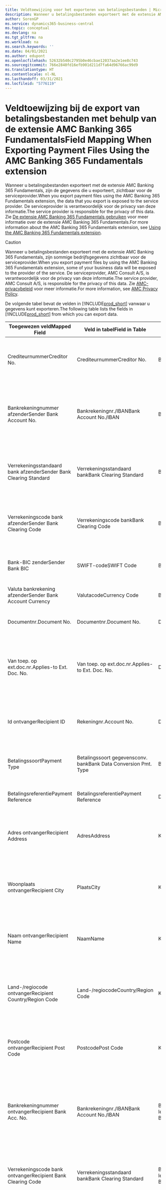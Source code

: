 ```yaml
---
title: Veldtoewijzing voor het exporteren van betalingsbestanden | Microsoft Docs
description: Wanneer u betalingsbestanden exporteert met de extensie AMC Banking 365 Fundamentals, zijn de gegevens die u exporteert, zichtbaar voor de serviceprovider.
author: SorenGP
ms.service: dynamics365-business-central
ms.topic: conceptual
ms.devlang: na
ms.tgt_pltfrm: na
ms.workload: na
ms.search.keywords: ''
ms.date: 04/01/2021
ms.author: edupont
ms.openlocfilehash: 52632b540c2795b0e46cbae12037aa2e1ee8c743
ms.sourcegitcommit: 766e2840fd16efb901d211d7fa64d96766ac99d9
ms.translationtype: HT
ms.contentlocale: nl-NL
ms.lasthandoff: 03/31/2021
ms.locfileid: "5776119"
---
```

# <a name="field-mapping-when-exporting-payment-files-using-the-amc-banking-365-fundamentals-extension"></a><span data-ttu-id="21076-103">Veldtoewijzing bij de export van betalingsbestanden met behulp van de extensie AMC Banking 365 Fundamentals</span><span class="sxs-lookup"><span data-stu-id="21076-103">Field Mapping When Exporting Payment Files Using the AMC Banking 365 Fundamentals extension</span></span>
<span data-ttu-id="21076-104">Wanneer u betalingsbestanden exporteert met de extensie AMC Banking 365 Fundamentals, zijn de gegevens die u exporteert, zichtbaar voor de serviceprovider.</span><span class="sxs-lookup"><span data-stu-id="21076-104">When you export payment files using the AMC Banking 365 Fundamentals extension, the data that you export is exposed to the service provider.</span></span> <span data-ttu-id="21076-105">De serviceprovider is verantwoordelijk voor de privacy van deze informatie.</span><span class="sxs-lookup"><span data-stu-id="21076-105">The service provider is responsible for the privacy of this data.</span></span> <span data-ttu-id="21076-106">Zie [De extensie AMC Banking 365 Fundamentals gebruiken](ui-extensions-amc-banking.md) voor meer informatie over de extensie AMC Banking 365 Fundamentals.</span><span class="sxs-lookup"><span data-stu-id="21076-106">For more information about the AMC Banking 365 Fundamentals extension, see [Using the AMC Banking 365 Fundamentals extension](ui-extensions-amc-banking.md).</span></span>  

> [!CAUTION]  
>  <span data-ttu-id="21076-107">Wanneer u betalingsbestanden exporteert met de extensie AMC Banking 365 Fundamentals, zijn sommige bedrijfsgegevens zichtbaar voor de serviceprovider.</span><span class="sxs-lookup"><span data-stu-id="21076-107">When you export payment files by using the AMC Banking 365 Fundamentals extension, some of your business data will be exposed to the provider of the service.</span></span> <span data-ttu-id="21076-108">De serviceprovider, AMC Consult A/S, is verantwoordelijk voor de privacy van deze informatie.</span><span class="sxs-lookup"><span data-stu-id="21076-108">The service provider, AMC Consult A/S, is responsible for the privacy of this data.</span></span> <span data-ttu-id="21076-109">Zie [AMC-privacybeleid](https://go.microsoft.com/fwlink/?LinkId=510158) voor meer informatie.</span><span class="sxs-lookup"><span data-stu-id="21076-109">For more information, see [AMC Privacy Policy](https://go.microsoft.com/fwlink/?LinkId=510158).</span></span>  

<span data-ttu-id="21076-110">De volgende tabel bevat de velden in [!INCLUDE[prod_short](includes/prod_short.md)] vanwaar u gegevens kunt exporteren.</span><span class="sxs-lookup"><span data-stu-id="21076-110">The following table lists the fields in [!INCLUDE[prod_short](includes/prod_short.md)] from which you can export data.</span></span>  

|<span data-ttu-id="21076-111">Toegewezen veld</span><span class="sxs-lookup"><span data-stu-id="21076-111">Mapped Field</span></span>|<span data-ttu-id="21076-112">Veld in tabel</span><span class="sxs-lookup"><span data-stu-id="21076-112">Field in Table</span></span>|<span data-ttu-id="21076-113">Tafel</span><span class="sxs-lookup"><span data-stu-id="21076-113">Table</span></span>|<span data-ttu-id="21076-114">Omschrijving</span><span class="sxs-lookup"><span data-stu-id="21076-114">Description</span></span>|  
|------------------|--------------------|-----------|---------------------------------------|  
|<span data-ttu-id="21076-115">Crediteurnummer</span><span class="sxs-lookup"><span data-stu-id="21076-115">Creditor No.</span></span>|<span data-ttu-id="21076-116">Crediteurnummer</span><span class="sxs-lookup"><span data-stu-id="21076-116">Creditor No.</span></span>|<span data-ttu-id="21076-117">Bankrekening</span><span class="sxs-lookup"><span data-stu-id="21076-117">Bank Account</span></span>|<span data-ttu-id="21076-118">De identificatie die door uw bank aan uw bedrijf is toegewezen om betalingen te innen</span><span class="sxs-lookup"><span data-stu-id="21076-118">The identifier assigned to your company by your bank to collect payments</span></span>|  
|<span data-ttu-id="21076-119">Bankrekeningnummer afzender</span><span class="sxs-lookup"><span data-stu-id="21076-119">Sender Bank Account No.</span></span>|<span data-ttu-id="21076-120">Bankrekeningnr./IBAN</span><span class="sxs-lookup"><span data-stu-id="21076-120">Bank Account No./IBAN</span></span>|<span data-ttu-id="21076-121">Bankrekening</span><span class="sxs-lookup"><span data-stu-id="21076-121">Bank Account</span></span>|<span data-ttu-id="21076-122">Het bankrekeningnummer van uw bedrijf (IBAN of ander) dat is opgegeven op de bankrekeningkaart</span><span class="sxs-lookup"><span data-stu-id="21076-122">Your company's bank account number (IBAN or other) that is specified on the bank account card</span></span>|  
|<span data-ttu-id="21076-123">Verrekeningsstandaard bank afzender</span><span class="sxs-lookup"><span data-stu-id="21076-123">Sender Bank Clearing Standard</span></span>|<span data-ttu-id="21076-124">Verrekeningsstandaard bank</span><span class="sxs-lookup"><span data-stu-id="21076-124">Bank Clearing Standard</span></span>|<span data-ttu-id="21076-125">Bankrekening</span><span class="sxs-lookup"><span data-stu-id="21076-125">Bank Account</span></span>|<span data-ttu-id="21076-126">Het nationale banknamenregister dat voor de bankrekening van de afzender wordt gebruikt</span><span class="sxs-lookup"><span data-stu-id="21076-126">The national bank names register used for the sender bank account</span></span>|  
|<span data-ttu-id="21076-127">Verrekeningscode bank afzender</span><span class="sxs-lookup"><span data-stu-id="21076-127">Sender Bank Clearing Code</span></span>|<span data-ttu-id="21076-128">Verrekeningscode bank</span><span class="sxs-lookup"><span data-stu-id="21076-128">Bank Clearing Code</span></span>|<span data-ttu-id="21076-129">Bankrekening</span><span class="sxs-lookup"><span data-stu-id="21076-129">Bank Account</span></span>|<span data-ttu-id="21076-130">De identificatie van de bankrekening van de afzender met betrekking tot het gebruikte banknamenregister</span><span class="sxs-lookup"><span data-stu-id="21076-130">The identifier of the sender's bank in relation to the bank names register used</span></span>|  
|<span data-ttu-id="21076-131">Bank-BIC zender</span><span class="sxs-lookup"><span data-stu-id="21076-131">Sender Bank BIC</span></span>|<span data-ttu-id="21076-132">SWIFT-code</span><span class="sxs-lookup"><span data-stu-id="21076-132">SWIFT Code</span></span>|<span data-ttu-id="21076-133">Bankrekening</span><span class="sxs-lookup"><span data-stu-id="21076-133">Bank Account</span></span>|<span data-ttu-id="21076-134">De SWIFT-identificatie van de bankrekening van de afzender</span><span class="sxs-lookup"><span data-stu-id="21076-134">The SWIFT identifier of the sender bank account</span></span>|  
|<span data-ttu-id="21076-135">Valuta bankrekening afzender</span><span class="sxs-lookup"><span data-stu-id="21076-135">Sender Bank Account Currency</span></span>|<span data-ttu-id="21076-136">Valutacode</span><span class="sxs-lookup"><span data-stu-id="21076-136">Currency Code</span></span>|<span data-ttu-id="21076-137">Bankrekening</span><span class="sxs-lookup"><span data-stu-id="21076-137">Bank Account</span></span>|<span data-ttu-id="21076-138">Valutacode van de bankrekening afzender</span><span class="sxs-lookup"><span data-stu-id="21076-138">The sender bank account Currency Code</span></span>|  
|<span data-ttu-id="21076-139">Documentnr.</span><span class="sxs-lookup"><span data-stu-id="21076-139">Document No.</span></span>|<span data-ttu-id="21076-140">Documentnr.</span><span class="sxs-lookup"><span data-stu-id="21076-140">Document No.</span></span>|<span data-ttu-id="21076-141">Dagboekregel</span><span class="sxs-lookup"><span data-stu-id="21076-141">General Journal Line</span></span>|<span data-ttu-id="21076-142">Het documentnummer van de betalingsregel</span><span class="sxs-lookup"><span data-stu-id="21076-142">The document number of the payment line</span></span>|  
|<span data-ttu-id="21076-143">Van toep. op ext.doc.nr.</span><span class="sxs-lookup"><span data-stu-id="21076-143">Applies-to Ext. Doc. No.</span></span>|<span data-ttu-id="21076-144">Van toep. op ext.doc.nr.</span><span class="sxs-lookup"><span data-stu-id="21076-144">Applies-to Ext. Doc. No.</span></span>|<span data-ttu-id="21076-145">Dagboekregel</span><span class="sxs-lookup"><span data-stu-id="21076-145">General Journal Line</span></span>|<span data-ttu-id="21076-146">Het externe documentnummer van de factuur of creditnota waarmee de betalingsregel wordt vereffend</span><span class="sxs-lookup"><span data-stu-id="21076-146">The external document number of the invoice or credit memo that the payment line is applied to</span></span>|  
|<span data-ttu-id="21076-147">Id ontvanger</span><span class="sxs-lookup"><span data-stu-id="21076-147">Recipient ID</span></span>|<span data-ttu-id="21076-148">Rekeningnr.</span><span class="sxs-lookup"><span data-stu-id="21076-148">Account No.</span></span>|<span data-ttu-id="21076-149">Dagboekregel</span><span class="sxs-lookup"><span data-stu-id="21076-149">General Journal Line</span></span>|<span data-ttu-id="21076-150">Het klant- of leveranciersnummer dat wordt opgegeven op de betalingsregel</span><span class="sxs-lookup"><span data-stu-id="21076-150">The customer or vendor number that is specified on the payment line</span></span>|  
|<span data-ttu-id="21076-151">Betalingssoort</span><span class="sxs-lookup"><span data-stu-id="21076-151">Payment Type</span></span>|<span data-ttu-id="21076-152">Betalingssoort gegevensconv. bank</span><span class="sxs-lookup"><span data-stu-id="21076-152">Bank Data Conversion Pmt. Type</span></span>|<span data-ttu-id="21076-153">Betalingswijze</span><span class="sxs-lookup"><span data-stu-id="21076-153">Payment Method</span></span>|<span data-ttu-id="21076-154">Het soort bankoverboeking, bijvoorbeeld binnenlands of internationaal</span><span class="sxs-lookup"><span data-stu-id="21076-154">The type of bank transfer, such as domestic or international</span></span>|  
|<span data-ttu-id="21076-155">Betalingsreferentie</span><span class="sxs-lookup"><span data-stu-id="21076-155">Payment Reference</span></span>|<span data-ttu-id="21076-156">Betalingsreferentie</span><span class="sxs-lookup"><span data-stu-id="21076-156">Payment Reference</span></span>|<span data-ttu-id="21076-157">Dagboekregel</span><span class="sxs-lookup"><span data-stu-id="21076-157">General Journal Line</span></span>|<span data-ttu-id="21076-158">De betalingsverwijzing van de betalingsregel</span><span class="sxs-lookup"><span data-stu-id="21076-158">The payment reference of the payment line</span></span>|  
|<span data-ttu-id="21076-159">Adres ontvanger</span><span class="sxs-lookup"><span data-stu-id="21076-159">Recipient Address</span></span>|<span data-ttu-id="21076-160">Adres</span><span class="sxs-lookup"><span data-stu-id="21076-160">Address</span></span>|<span data-ttu-id="21076-161">Klant/Leverancier</span><span class="sxs-lookup"><span data-stu-id="21076-161">Customer/Vendor</span></span>|<span data-ttu-id="21076-162">Het adres van de ontvanger die wordt opgegeven op de klanten- of leverancierskaart</span><span class="sxs-lookup"><span data-stu-id="21076-162">The recipient address that is specified on the customer or vendor card</span></span>|  
|<span data-ttu-id="21076-163">Woonplaats ontvanger</span><span class="sxs-lookup"><span data-stu-id="21076-163">Recipient City</span></span>|<span data-ttu-id="21076-164">Plaats</span><span class="sxs-lookup"><span data-stu-id="21076-164">City</span></span>|<span data-ttu-id="21076-165">Klant/Leverancier</span><span class="sxs-lookup"><span data-stu-id="21076-165">Customer/Vendor</span></span>|<span data-ttu-id="21076-166">De woonplaats van de ontvanger die wordt opgegeven op de klanten- of leverancierskaart</span><span class="sxs-lookup"><span data-stu-id="21076-166">The recipient city that is specified on the customer or vendor card</span></span>|  
|<span data-ttu-id="21076-167">Naam ontvanger</span><span class="sxs-lookup"><span data-stu-id="21076-167">Recipient Name</span></span>|<span data-ttu-id="21076-168">Naam</span><span class="sxs-lookup"><span data-stu-id="21076-168">Name</span></span>|<span data-ttu-id="21076-169">Klant/Leverancier</span><span class="sxs-lookup"><span data-stu-id="21076-169">Customer/Vendor</span></span>|<span data-ttu-id="21076-170">De naam van de ontvanger die wordt opgegeven op de klanten- of leverancierskaart</span><span class="sxs-lookup"><span data-stu-id="21076-170">The recipient name that is specified on the customer or vendor card</span></span>|  
|<span data-ttu-id="21076-171">Land-/regiocode ontvanger</span><span class="sxs-lookup"><span data-stu-id="21076-171">Recipient Country/Region Code</span></span>|<span data-ttu-id="21076-172">Land-/regiocode</span><span class="sxs-lookup"><span data-stu-id="21076-172">Country/Region Code</span></span>|<span data-ttu-id="21076-173">Klant/Leverancier</span><span class="sxs-lookup"><span data-stu-id="21076-173">Customer/Vendor</span></span>|<span data-ttu-id="21076-174">De land-/regiocode van de ontvanger die wordt opgegeven op de klanten- of leverancierskaart</span><span class="sxs-lookup"><span data-stu-id="21076-174">The recipient country/region code that is specified on the customer or vendor card</span></span>|  
|<span data-ttu-id="21076-175">Postcode ontvanger</span><span class="sxs-lookup"><span data-stu-id="21076-175">Recipient Post Code</span></span>|<span data-ttu-id="21076-176">Postcode</span><span class="sxs-lookup"><span data-stu-id="21076-176">Post Code</span></span>|<span data-ttu-id="21076-177">Klant/Leverancier</span><span class="sxs-lookup"><span data-stu-id="21076-177">Customer/Vendor</span></span>|<span data-ttu-id="21076-178">De postcode van de ontvanger die wordt opgegeven op de klanten- of leverancierskaart</span><span class="sxs-lookup"><span data-stu-id="21076-178">The recipient post code that is specified on the customer or vendor card</span></span>|  
|<span data-ttu-id="21076-179">Bankrekeningnummer ontvanger</span><span class="sxs-lookup"><span data-stu-id="21076-179">Recipient Bank Acc. No.</span></span>|<span data-ttu-id="21076-180">Bankrekeningnr./IBAN</span><span class="sxs-lookup"><span data-stu-id="21076-180">Bank Account No./IBAN</span></span>|<span data-ttu-id="21076-181">Bankrekening klant/Bankrekening leverancier</span><span class="sxs-lookup"><span data-stu-id="21076-181">Customer Bank Account/Vendor Bank Account</span></span>|<span data-ttu-id="21076-182">Het nummer van de bankrekening (IBAN of ander) van de ontvanger dat is opgegeven op de bankrekeningkaart van de klant of leverancier</span><span class="sxs-lookup"><span data-stu-id="21076-182">The recipient bank account number (IBAN or other) that is specified on the customer or vendor bank account card</span></span>|  
|<span data-ttu-id="21076-183">Verrekeningscode bank ontvanger</span><span class="sxs-lookup"><span data-stu-id="21076-183">Recipient Bank Clearing Code</span></span>|<span data-ttu-id="21076-184">Verrekeningsstandaard bank</span><span class="sxs-lookup"><span data-stu-id="21076-184">Bank Clearing Standard</span></span>|<span data-ttu-id="21076-185">Bankrekening klant/Bankrekening leverancier</span><span class="sxs-lookup"><span data-stu-id="21076-185">Customer Bank Account/Vendor Bank Account</span></span>|<span data-ttu-id="21076-186">Het nationale banknamenregister dat voor de bankrekening van de ontvanger wordt gebruikt</span><span class="sxs-lookup"><span data-stu-id="21076-186">The national bank names register used for the recipient bank account</span></span>|  
|<span data-ttu-id="21076-187">Verrekeningsstand. bank ontvanger</span><span class="sxs-lookup"><span data-stu-id="21076-187">Recipient Bank Clearing Std.</span></span>|<span data-ttu-id="21076-188">Verrekeningscode bank</span><span class="sxs-lookup"><span data-stu-id="21076-188">Bank Clearing Code</span></span>|<span data-ttu-id="21076-189">Bankrekening klant/Bankrekening leverancier</span><span class="sxs-lookup"><span data-stu-id="21076-189">Customer Bank Account/Vendor Bank Account</span></span>|<span data-ttu-id="21076-190">De identificatie van de bankrekening van de ontvanger met betrekking tot het banknamenregister dat wordt gebruikt</span><span class="sxs-lookup"><span data-stu-id="21076-190">The identifier of the recipient bank account in relation to the bank names register that is used</span></span>|  
|<span data-ttu-id="21076-191">E-mailadres ontvanger</span><span class="sxs-lookup"><span data-stu-id="21076-191">Recipient Email Address</span></span>|<span data-ttu-id="21076-192">E-mail</span><span class="sxs-lookup"><span data-stu-id="21076-192">E-Mail</span></span>|<span data-ttu-id="21076-193">Klant/Leverancier</span><span class="sxs-lookup"><span data-stu-id="21076-193">Customer/Vendor</span></span>|<span data-ttu-id="21076-194">Het e-mailadres van de ontvanger</span><span class="sxs-lookup"><span data-stu-id="21076-194">The email address of the recipient</span></span>|  
|<span data-ttu-id="21076-195">Bericht aan ontvanger 1</span><span class="sxs-lookup"><span data-stu-id="21076-195">Message To Recipient 1</span></span>|<span data-ttu-id="21076-196">Bericht aan ontvanger</span><span class="sxs-lookup"><span data-stu-id="21076-196">Message to Recipient</span></span>|<span data-ttu-id="21076-197">Dagboekregel</span><span class="sxs-lookup"><span data-stu-id="21076-197">General Journal Line</span></span>|<span data-ttu-id="21076-198">Het bericht aan de ontvanger die is opgegeven op de betalingsregel</span><span class="sxs-lookup"><span data-stu-id="21076-198">The message to recipient that is specified on the payment line</span></span>|  
|<span data-ttu-id="21076-199">Bedrag</span><span class="sxs-lookup"><span data-stu-id="21076-199">Amount</span></span>|<span data-ttu-id="21076-200">Bedrag</span><span class="sxs-lookup"><span data-stu-id="21076-200">Amount</span></span>|<span data-ttu-id="21076-201">Dagboekregel</span><span class="sxs-lookup"><span data-stu-id="21076-201">General Journal Line</span></span>|<span data-ttu-id="21076-202">Het bedrag op de betalingsregel</span><span class="sxs-lookup"><span data-stu-id="21076-202">The amount on the payment line</span></span>|  
|<span data-ttu-id="21076-203">Valutacode</span><span class="sxs-lookup"><span data-stu-id="21076-203">Currency Code</span></span>|<span data-ttu-id="21076-204">Valutacode</span><span class="sxs-lookup"><span data-stu-id="21076-204">Currency Code</span></span>|<span data-ttu-id="21076-205">Dagboekregel</span><span class="sxs-lookup"><span data-stu-id="21076-205">General Journal Line</span></span>|<span data-ttu-id="21076-206">De valutacode op de betalingsregel</span><span class="sxs-lookup"><span data-stu-id="21076-206">The currency code on the payment line</span></span>|  
|<span data-ttu-id="21076-207">Overdrachtsdatum</span><span class="sxs-lookup"><span data-stu-id="21076-207">Transfer Date</span></span>|<span data-ttu-id="21076-208">Boekingsdatum</span><span class="sxs-lookup"><span data-stu-id="21076-208">Posting Date</span></span>|<span data-ttu-id="21076-209">Dagboekregel</span><span class="sxs-lookup"><span data-stu-id="21076-209">General Journal Line</span></span>|<span data-ttu-id="21076-210">De boekingsdatum van de betalingsregel</span><span class="sxs-lookup"><span data-stu-id="21076-210">The posting date of the payment line</span></span>|  
|<span data-ttu-id="21076-211">Factuurbedrag</span><span class="sxs-lookup"><span data-stu-id="21076-211">Invoice Amount</span></span>|<span data-ttu-id="21076-212">Oorspronkelijk bedrag</span><span class="sxs-lookup"><span data-stu-id="21076-212">Original Amount</span></span>|<span data-ttu-id="21076-213">Klantenpost/Leverancierspost</span><span class="sxs-lookup"><span data-stu-id="21076-213">Customer/Vendor Ledger Entry</span></span>|<span data-ttu-id="21076-214">Het bedrag op de post waarmee de betaling wordt vereffend</span><span class="sxs-lookup"><span data-stu-id="21076-214">The amount on the entry that the payment is applied to</span></span>|  
|<span data-ttu-id="21076-215">Factuurdatum</span><span class="sxs-lookup"><span data-stu-id="21076-215">Invoice Date</span></span>|<span data-ttu-id="21076-216">Documentdatum</span><span class="sxs-lookup"><span data-stu-id="21076-216">Document Date</span></span>|<span data-ttu-id="21076-217">Klantenpost/Leverancierspost</span><span class="sxs-lookup"><span data-stu-id="21076-217">Customer/Vendor Ledger Entry</span></span>|<span data-ttu-id="21076-218">De factuurdatum op de post waarmee de betaling wordt vereffend</span><span class="sxs-lookup"><span data-stu-id="21076-218">The invoice date on the entry that the payment is applied to</span></span>|  
|<span data-ttu-id="21076-219">Adres bank ontvanger</span><span class="sxs-lookup"><span data-stu-id="21076-219">Recipient Bank Address</span></span>|<span data-ttu-id="21076-220">Adres</span><span class="sxs-lookup"><span data-stu-id="21076-220">Address</span></span>|<span data-ttu-id="21076-221">Bankrekening klant/Bankrekening leverancier</span><span class="sxs-lookup"><span data-stu-id="21076-221">Customer Bank Account/Vendor Bank Account</span></span>|<span data-ttu-id="21076-222">Het adres van de bankrekening van de ontvanger dat is opgegeven op de bankrekeningkaart van de klant of leverancier</span><span class="sxs-lookup"><span data-stu-id="21076-222">The recipient bank account address that is specified on the customer or vendor bank account card</span></span>|  
|<span data-ttu-id="21076-223">Het adres van de bankrekening van de ontvanger dat is opgegeven op de bankrekeningkaart van de klant of leverancier</span><span class="sxs-lookup"><span data-stu-id="21076-223">The recipient bank account address that is specified on the customer or vendor bank account card</span></span>|<span data-ttu-id="21076-224">Plaats</span><span class="sxs-lookup"><span data-stu-id="21076-224">City</span></span>|<span data-ttu-id="21076-225">Bankrekening klant/Bankrekening leverancier</span><span class="sxs-lookup"><span data-stu-id="21076-225">Customer Bank Account/Vendor Bank Account</span></span>|<span data-ttu-id="21076-226">De plaats van de bankrekening van de ontvanger die is opgegeven op de bankrekeningkaart van de klant of leverancier</span><span class="sxs-lookup"><span data-stu-id="21076-226">The recipient bank account city that is specified on the customer or vendor bank account card</span></span>|  
|<span data-ttu-id="21076-227">Banknaam ontvanger</span><span class="sxs-lookup"><span data-stu-id="21076-227">Recipient Bank Name</span></span>|<span data-ttu-id="21076-228">Naam</span><span class="sxs-lookup"><span data-stu-id="21076-228">Name</span></span>|<span data-ttu-id="21076-229">Bankrekening klant/Bankrekening leverancier</span><span class="sxs-lookup"><span data-stu-id="21076-229">Customer Bank Account/Vendor Bank Account</span></span>|<span data-ttu-id="21076-230">De naam van de bankrekening van de ontvanger die is opgegeven op de bankrekeningkaart van de klant of leverancier</span><span class="sxs-lookup"><span data-stu-id="21076-230">The recipient bank account name that is specified on the customer or vendor bank account card</span></span>|  
|<span data-ttu-id="21076-231">Land/regio bank ontvanger</span><span class="sxs-lookup"><span data-stu-id="21076-231">Recipient Bank Country/Region</span></span>|<span data-ttu-id="21076-232">Land-/regiocode</span><span class="sxs-lookup"><span data-stu-id="21076-232">Country/Region Code</span></span>|<span data-ttu-id="21076-233">Bankrekening klant/Bankrekening leverancier</span><span class="sxs-lookup"><span data-stu-id="21076-233">Customer Bank Account/Vendor Bank Account</span></span>|<span data-ttu-id="21076-234">Het land/de regio van bankrekening van de ontvanger dat/die is opgegeven op de bankrekeningkaart van de klant of leverancier</span><span class="sxs-lookup"><span data-stu-id="21076-234">The recipient bank account country/region that is specified on the customer or vendor bank account card</span></span>|  
|<span data-ttu-id="21076-235">Postcode bank ontvanger</span><span class="sxs-lookup"><span data-stu-id="21076-235">Recipient Bank Post Code</span></span>|<span data-ttu-id="21076-236">Postcode</span><span class="sxs-lookup"><span data-stu-id="21076-236">Post Code</span></span>|<span data-ttu-id="21076-237">Bankrekening klant/Bankrekening leverancier</span><span class="sxs-lookup"><span data-stu-id="21076-237">Customer Bank Account/Vendor Bank Account</span></span>|<span data-ttu-id="21076-238">De postcode van de bankrekening van de ontvanger die is opgegeven op de bankrekeningkaart van de klant of leverancier</span><span class="sxs-lookup"><span data-stu-id="21076-238">The recipient bank account post code that is specified on the customer or vendor bank account card</span></span>|  
|<span data-ttu-id="21076-239">Adres bank afzender</span><span class="sxs-lookup"><span data-stu-id="21076-239">Sender Bank Address</span></span>|<span data-ttu-id="21076-240">Adres</span><span class="sxs-lookup"><span data-stu-id="21076-240">Address</span></span>|<span data-ttu-id="21076-241">Bankrekening</span><span class="sxs-lookup"><span data-stu-id="21076-241">Bank Account</span></span>|<span data-ttu-id="21076-242">Het adres van de bankrekening van de afzender dat is opgegeven op de bankrekeningkaart</span><span class="sxs-lookup"><span data-stu-id="21076-242">The sender bank account address that is specified on the bank account card</span></span>|  
|<span data-ttu-id="21076-243">Plaats bank afzender</span><span class="sxs-lookup"><span data-stu-id="21076-243">Sender Bank City</span></span>|<span data-ttu-id="21076-244">Plaats</span><span class="sxs-lookup"><span data-stu-id="21076-244">City</span></span>|<span data-ttu-id="21076-245">Bankrekening</span><span class="sxs-lookup"><span data-stu-id="21076-245">Bank Account</span></span>|<span data-ttu-id="21076-246">De plaats van de bankrekening van de afzender die is opgegeven op de bankrekeningkaart</span><span class="sxs-lookup"><span data-stu-id="21076-246">The sender bank account city that is specified on the bank account card</span></span>|  
|<span data-ttu-id="21076-247">Banknaam afzender</span><span class="sxs-lookup"><span data-stu-id="21076-247">Sender Bank Name</span></span>|<span data-ttu-id="21076-248">Naam</span><span class="sxs-lookup"><span data-stu-id="21076-248">Name</span></span>|<span data-ttu-id="21076-249">Bankrekening</span><span class="sxs-lookup"><span data-stu-id="21076-249">Bank Account</span></span>|<span data-ttu-id="21076-250">De naam van de bankrekening van de afzender die is opgegeven op de bankrekeningkaart</span><span class="sxs-lookup"><span data-stu-id="21076-250">The sender bank account name that is specified on the bank account card</span></span>|  
|<span data-ttu-id="21076-251">Land/regiocode bank afzender</span><span class="sxs-lookup"><span data-stu-id="21076-251">Sender Bank Country/Region</span></span>|<span data-ttu-id="21076-252">Land-/regiocode</span><span class="sxs-lookup"><span data-stu-id="21076-252">Country/Region Code</span></span>|<span data-ttu-id="21076-253">Bankrekening</span><span class="sxs-lookup"><span data-stu-id="21076-253">Bank Account</span></span>|<span data-ttu-id="21076-254">Het land/de regio van de bankrekening van de afzender dat/die is opgegeven op de bankrekeningkaart</span><span class="sxs-lookup"><span data-stu-id="21076-254">The sender bank account country/region that is specified on the bank account card</span></span>|  
|<span data-ttu-id="21076-255">Postcode bank afzender</span><span class="sxs-lookup"><span data-stu-id="21076-255">Sender Bank Post Code</span></span>|<span data-ttu-id="21076-256">Postcode</span><span class="sxs-lookup"><span data-stu-id="21076-256">Post Code</span></span>|<span data-ttu-id="21076-257">Bankrekening</span><span class="sxs-lookup"><span data-stu-id="21076-257">Bank Account</span></span>|<span data-ttu-id="21076-258">De postcode van de bankrekening van de afzender die is opgegeven op de bankrekeningkaart</span><span class="sxs-lookup"><span data-stu-id="21076-258">The sender bank account post code that is specified on the bank account card</span></span>|  
|<span data-ttu-id="21076-259">Algemeen dagboeksjabloon</span><span class="sxs-lookup"><span data-stu-id="21076-259">General Journal Template</span></span>|<span data-ttu-id="21076-260">Dagboeksjabloon</span><span class="sxs-lookup"><span data-stu-id="21076-260">Journal Template Name</span></span>|<span data-ttu-id="21076-261">Dagboekregel</span><span class="sxs-lookup"><span data-stu-id="21076-261">General Journal Line</span></span>|<span data-ttu-id="21076-262">De dagboeksjabloon die wordt gebruikt voor de betalingsregel</span><span class="sxs-lookup"><span data-stu-id="21076-262">The general journal template that is used for the payment line</span></span>|  
|<span data-ttu-id="21076-263">Batchnaam financieel dagboek</span><span class="sxs-lookup"><span data-stu-id="21076-263">General Journal Batch Name</span></span>|<span data-ttu-id="21076-264">Dagboekbatch</span><span class="sxs-lookup"><span data-stu-id="21076-264">Journal Batch Name</span></span>|<span data-ttu-id="21076-265">Dagboekregel</span><span class="sxs-lookup"><span data-stu-id="21076-265">General Journal Line</span></span>|<span data-ttu-id="21076-266">De dagboekbatchnaam die wordt gebruikt voor de betalingsregel</span><span class="sxs-lookup"><span data-stu-id="21076-266">The general journal batch name that is used for the payment line</span></span>|  
|<span data-ttu-id="21076-267">Banknaam afzender - Gegevensconv.</span><span class="sxs-lookup"><span data-stu-id="21076-267">Sender Bank Name - Data Conv.</span></span>|<span data-ttu-id="21076-268">Banknaam - Gegevensconversie</span><span class="sxs-lookup"><span data-stu-id="21076-268">Bank Name – Data Conv.</span></span>|<span data-ttu-id="21076-269">Bankrekening</span><span class="sxs-lookup"><span data-stu-id="21076-269">Bank Account</span></span>|<span data-ttu-id="21076-270">De naam van de bankrekening van de afzender die is aangevraagd door de extensie AMC Banking 365 Fundamentals en die wordt vermeld op de bankpas</span><span class="sxs-lookup"><span data-stu-id="21076-270">The sender bank account name that is requested by the AMC Banking 365 Fundamentals extension and specified on the bank account card</span></span>|  

## <a name="see-also"></a><span data-ttu-id="21076-271">Zie ook</span><span class="sxs-lookup"><span data-stu-id="21076-271">See Also</span></span>  
[<span data-ttu-id="21076-272">Gegevensuitwisseling instellen</span><span class="sxs-lookup"><span data-stu-id="21076-272">Setting Up Data Exchange</span></span>](across-set-up-data-exchange.md)  
<span data-ttu-id="21076-273">[Gegevens elektronisch uitwisselen](across-data-exchange.md)
[De extensie AMC Banking 365 Fundamentals gebruiken](ui-extensions-amc-banking.md) </span><span class="sxs-lookup"><span data-stu-id="21076-273">[Exchanging Data Electronically](across-data-exchange.md)
[Using the AMC Banking 365 Fundamentals extension](ui-extensions-amc-banking.md) </span></span>  
[<span data-ttu-id="21076-274">Betalingen doen met de extensie AMC Banking 365 Fundamentals of SEPA-kredietoverdracht</span><span class="sxs-lookup"><span data-stu-id="21076-274">Make Payments with AMC Banking 365 Fundamentals extension or SEPA Credit Transfer</span></span>](finance-make-payments-with-bank-data-conversion-service-or-sepa-credit-transfer.md)   


[!INCLUDE[footer-include](includes/footer-banner.md)]